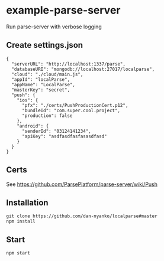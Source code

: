 # example-parse-server

Run parse-server with verbose logging

## Create settings.json
```
{
  "serverURL": "http://localhost:1337/parse",
  "databaseURI": "mongodb://localhost:27017/localparse",
  "cloud": "./cloud/main.js",
  "appId": "localParse",
  "appName": "LocalParse",
  "masterKey": "secret",
  "push": {
    "ios": {
      "pfx": "./certs/PushProductionCert.p12",
      "bundleId": "com.super.cool.project",
      "production": false
    },
    "android": {
      "senderId": "03124141234",
      "apiKey": "asdfasdfasfasasdfasd"
    }
  }
}
```

## Certs

See https://github.com/ParsePlatform/parse-server/wiki/Push


## Installation
```
git clone https://github.com/dan-nyanko/localparse#master
npm install
```

## Start
```
npm start
```
